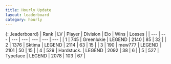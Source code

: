 ```yaml
---
title: Hourly Update
layout: leaderboard
category: hourly
---
```


{: .leaderboard}
| Rank | LV | Player | Division | Elo | Wins | Losses |
| --- | --- | --- | --- | --- | --- | --- |
| <span data-change="0">1</span> | 745 | <span title="ID: 540">Greenlukie</span> | LEGEND | <span data-change="19">2140</span> | <span data-change="6">85</span> | <span data-change="1">32</span> |
| <span data-change="0">2</span> | 1376 | <span title="ID: 353063">Sktima</span> | LEGEND | <span data-change="0">2114</span> | <span data-change="0">63</span> | <span data-change="0">15</span> |
| <span data-change="0">3</span> | 190 | <span title="ID: 5578">mew777</span> | LEGEND | <span data-change="0">2101</span> | <span data-change="0">50</span> | <span data-change="0">15</span> |
| <span data-change="0">4</span> | 529 | <span title="ID: 289238">Hardstuck.</span> | LEGEND | <span data-change="0">2092</span> | <span data-change="0">38</span> | <span data-change="0">6</span> |
| <span data-change="0">5</span> | 527 | <span title="ID: 628233">Typeface</span> | LEGEND | <span data-change="0">2078</span> | <span data-change="0">103</span> | <span data-change="0">67</span> |
